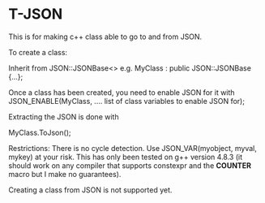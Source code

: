 T-JSON
============

This is for making c++ class able to go to and from JSON.

To create a class:

Inherit from JSON::JSONBase<>
e.g. MyClass : public JSON::JSONBase<MyClass> {...};

Once a class has been created, you need to enable JSON for it with
JSON_ENABLE(MyClass, .... list of class variables to enable JSON for);

Extracting the JSON is done with

MyClass.ToJson();

Restrictions:
There is no cycle detection. Use JSON_VAR(myobject, myval, mykey) at your risk.
This has only been tested on g++ version 4.8.3 (it should work on any compiler that supports constexpr and the __COUNTER__ macro but I make no guarantees).

Creating a class from JSON is not supported yet.
